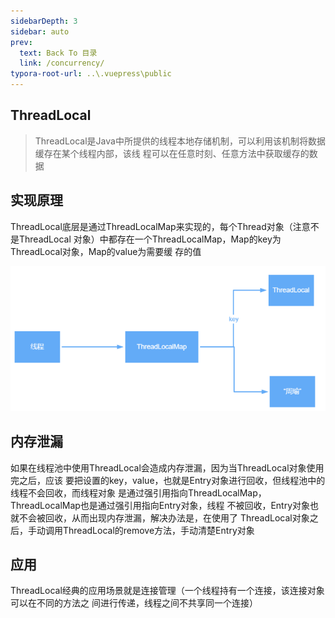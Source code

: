 ```yaml
---
sidebarDepth: 3
sidebar: auto
prev:
  text: Back To 目录
  link: /concurrency/
typora-root-url: ..\.vuepress\public
---
```




## ThreadLocal

> ThreadLocal是Java中所提供的线程本地存储机制，可以利⽤该机制将数据缓存在某个线程内部，该线 程可以在任意时刻、任意⽅法中获取缓存的数据



## 实现原理

ThreadLocal底层是通过ThreadLocalMap来实现的，每个Thread对象（注意不是ThreadLocal 对象）中都存在⼀个ThreadLocalMap，Map的key为ThreadLocal对象，Map的value为需要缓 存的值

![image-20230303180140479](/images/concurrency/image-20230303180140479.png)



## 内存泄漏

如果在线程池中使⽤ThreadLocal会造成内存泄漏，因为当ThreadLocal对象使⽤完之后，应该 要把设置的key，value，也就是Entry对象进⾏回收，但线程池中的线程不会回收，⽽线程对象 是通过强引⽤指向ThreadLocalMap，ThreadLocalMap也是通过强引⽤指向Entry对象，线程 不被回收，Entry对象也就不会被回收，从⽽出现内存泄漏，解决办法是，在使⽤了 ThreadLocal对象之后，⼿动调⽤ThreadLocal的remove⽅法，⼿动清楚Entry对象





## 应用

ThreadLocal经典的应⽤场景就是连接管理（⼀个线程持有⼀个连接，该连接对象可以在不同的⽅法之 间进⾏传递，线程之间不共享同⼀个连接）

